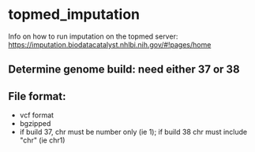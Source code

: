 # topmed_imputation

Info on how to run imputation on the topmed server:
https://imputation.biodatacatalyst.nhlbi.nih.gov/#!pages/home


## Determine genome build: need either 37 or 38

## File format:
- vcf format
- bgzipped
- if build 37, chr must be number only (ie 1); if build 38 chr must include "chr" (ie chr1)
